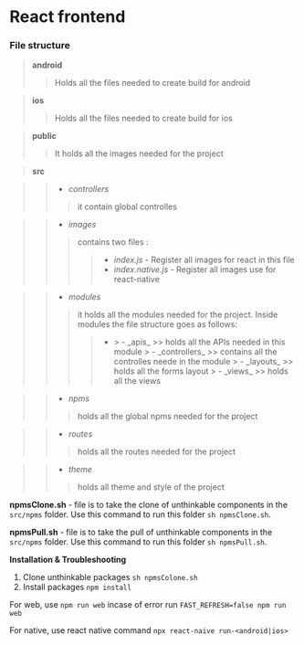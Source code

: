 # React frontend

### File structure

> **android**
>
> > Holds all the files needed to create build for android

> **ios**
>
> > Holds all the files needed to create build for ios

> **public**
>
> > It holds all the images needed for the project

> **src**

> > - _controllers_
> >
> > > it contain global controlles

> > - _images_
> >
> > > contains two files :
> > >
> > > > - _index.js_ - Register all images for react in this file
> > > > - _index.native.js_ - Register all images use for react-native

> > - _modules_
> >
> > > it holds all the modules needed for the project. Inside modules the file structure goes as follows:
> > >
> > > > - <your module name>
> > > >   > - _apis_
> > > >   >> holds all the APIs needed in this module
> > > >   > - _controllers_
> > > >   >> contains all the controlles neede in the module
> > > >   > - _layouts_
> > > >   >> holds all the forms layout
> > > >   > - _views_
> > > >   >> holds all the views

> > - _npms_
> >
> > > holds all the global npms needed for the project

> > - _routes_
> >
> > > holds all the routes needed for the project

> > - _theme_
> >
> > > holds all theme and style of the project


**npmsClone.sh** - file is to take the clone of unthinkable components
      in the `src/npms` folder. Use this command to run this folder ```sh npmsClone.sh```.

**npmsPull.sh** - file is to take the pull of unthinkable components
      in the `src/npms` folder. Use this command to run this folder ```sh npmsPull.sh```.

**Installation & Troubleshooting**
1. Clone unthinkable packages ```sh npmsColone.sh```
1. Install packages ```npm install```

For web, use ```npm run web``` incase of error run ```FAST_REFRESH=false npm run web```

For native, use react native command ```npx react-naive run-<android|ios>```